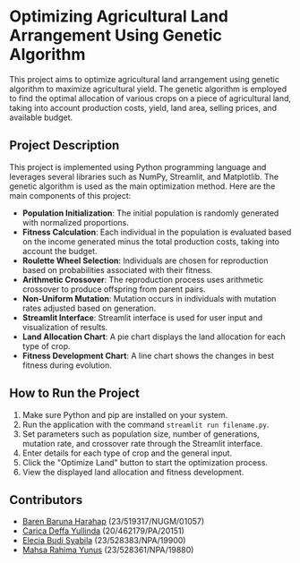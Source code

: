 # Optimizing Agricultural Land Arrangement Using Genetic Algorithm

This project aims to optimize agricultural land arrangement using genetic algorithm to maximize agricultural yield. The genetic algorithm is employed to find the optimal allocation of various crops on a piece of agricultural land, taking into account production costs, yield, land area, selling prices, and available budget.

## Project Description

This project is implemented using Python programming language and leverages several libraries such as NumPy, Streamlit, and Matplotlib. The genetic algorithm is used as the main optimization method. Here are the main components of this project:

- **Population Initialization**: The initial population is randomly generated with normalized proportions.
- **Fitness Calculation**: Each individual in the population is evaluated based on the income generated minus the total production costs, taking into account the budget.
- **Roulette Wheel Selection**: Individuals are chosen for reproduction based on probabilities associated with their fitness.
- **Arithmetic Crossover**: The reproduction process uses arithmetic crossover to produce offspring from parent pairs.
- **Non-Uniform Mutation**: Mutation occurs in individuals with mutation rates adjusted based on generation.
- **Streamlit Interface**: Streamlit interface is used for user input and visualization of results.
- **Land Allocation Chart**: A pie chart displays the land allocation for each type of crop.
- **Fitness Development Chart**: A line chart shows the changes in best fitness during evolution.

## How to Run the Project

1. Make sure Python and pip are installed on your system.
3. Run the application with the command `streamlit run filename.py`.
4. Set parameters such as population size, number of generations, mutation rate, and crossover rate through the Streamlit interface.
5. Enter details for each type of crop and the general input.
6. Click the "Optimize Land" button to start the optimization process.
7. View the displayed land allocation and fitness development.

## Contributors
- [Baren Baruna Harahap](https://github.com/barenbaruna) (23/519317/NUGM/01057)
- [Carica Deffa Yullinda](https://github.com/caricadeffa) (20/462179/PA/20151)
- [Elecia Budi Syabila](https://github.com/eleciabudisy) (23/528383/NPA/19900)
- [Mahsa Rahima Yunus](https://github.com/MahsaRahima) (23/528361/NPA/19880)

